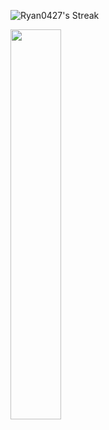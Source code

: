 ![Ryan0427's Streak](https://github-readme-streak-stats.herokuapp.com/?user=Ryan0427&theme=dark&hide_border=false)

<div class='container'>
<img style="height: auto; width: 40%;" class="img" src="https://github-readme-stats.vercel.app/api/top-langs/?username=Ryan0427&theme=dark&show_icons=true&count_private=true&include_all_commits&hide_border=false&layout=compact" /></div>
</div>

<!--

![Ryan0427's Stats](https://github-readme-stats.vercel.app/api?username=Ryan0427&theme=dark&show_icons=true&count_private=true&include_all_commits&hide_border=false&count_private=true)
![Ryan0427's Top Languages](https://github-readme-stats.vercel.app/api/top-langs/?username=Ryan0427&theme=dark&show_icons=true&hide_border=false&layout=compact)

**Ryan0427/Ryan0427** is a ✨ _special_ ✨ repository because its `README.md` (this file) appears on your GitHub profile.

Here are some ideas to get you started:

- 🔭 I’m currently working on ...
- 🌱 I’m currently learning ...
- 👯 I’m looking to collaborate on ...
- 🤔 I’m looking for help with ...
- 💬 Ask me about ...
- 📫 How to reach me: ...
- 😄 Pronouns: ...
- ⚡ Fun fact: ...
-->
